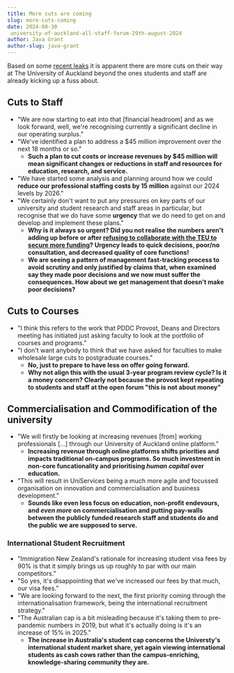```yaml
---
title: More cuts are coming
slug: more-cuts-coming
date: 2024-08-30
 university-of-auckland-all-staff-forum-29th-august-2024
author: Java Grant
author-slug: java-grant
---
```


Based on some [recent leaks](/2024/08/29/university-of-auckland-all-staff-forum-29th-august-2024) it is apparent there are more cuts on their way at The University of Auckland beyond the ones students and staff are already kicking up a fuss about.

## Cuts to Staff
- "We are now starting to eat into that [financial headroom] and as we look forward, well, we're recognising currently a significant decline in our operating surplus."
- "We've identified a plan to address a $45 million improvement over the next 18 months or so."
  - **Such a plan to cut costs or increase revenues by $45 million will mean significant changes or reductions in staff and resources for education, research, and service.**
- "We have started some analysis and planning around how we could **reduce our professional staffing costs by 15 million** against our 2024 levels by 2026."
- "We certainly don't want to put any pressures on key parts of our university and student research and staff areas in particular, but recognise that we do have some **urgency** that we do need to get on and develop and implement these plans."
  - **Why is it always so urgent? Did you not realise the numbers aren't adding up before or after [refusing to collaborate with the TEU to secure more funding](https://teu.ac.nz/news/teu-seeks-tripartite-talks-again/)? Urgency leads to quick decisions, poor/no consultation, and decreased quality of core functions!**
  - **We are seeing a pattern of management fast-tracking process to avoid scrutiny and only justified by claims that, when examined say they made poor decisions and we now must suffer the consequences. How about we get management that doesn't make poor decisions?**

## Cuts to Courses
- "I think this refers to the work that PDDC Provost, Deans and Directors meeting has initiated just asking faculty to look at the portfolio of courses and programs."
- "I don't want anybody to think that we have asked for faculties to make wholesale large cuts to postgraduate courses."
  - **No, just to prepare to have less on offer going forward.**
  - **Why not align this with the usual 3-year program review cycle? Is it a money concern? Clearly not because the provost kept repeating to students and staff at the open forum "this is not about money"**

## Commercialisation and Commodification of the university
- "We will firstly be looking at increasing revenues [from] working professionals [...] through our University of Auckland online platform."
  - **Increasing revenue through online platforms shifts priorities and impacts traditional on-campus programs. So much investment in non-core funcationality and prioritising *human capital* over education.**
- "This will result in UniServices being a much more agile and focussed organisation on innovation and commercialisation and business development."
  - **Sounds like even less focus on education, non-profit endevours, and *even more* on commercialisation and putting pay-walls between the publicly funded research staff and students do and the public we are supposed to serve.**

### International Student Recruitment
- "Immigration New Zealand's rationale for increasing student visa fees by 90% is that it simply brings us up roughly to par with our main competitors."
- "So yes, it's disappointing that we've increased our fees by that much, our visa fees."
- "We are looking forward to the next, the first priority coming through the internationalisation framework, being the international recruitment strategy."
- "The Australian cap is a bit misleading because it's taking them to pre-pandemic numbers in 2019, but what it's actually doing is it's an increase of 15% in 2025."
  - **The increase in Australia's student cap concerns the Universty's international student market share, yet again viewing international students as cash cows rather than the campus-enriching, knowledge-sharing community they are.**